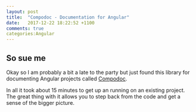 ```yaml
---
layout: post
title:  "Compodoc - Documentation for Angular"
date:   2017-12-22 18:22:52 +1100
comments: true
categories:Angular
---
```

## So sue me
Okay so I am probably a bit a late to the party but just found this library for documenting Angular projects called [Compodoc](https://compodoc.github.io/compodoc/).

In all it took about 15 minutes to get up an running on an existing project. The great thing with it allows you to step back from the code and get a sense of the bigger picture.